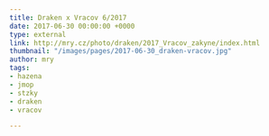 ```yaml
---
title: Draken x Vracov 6/2017
date: 2017-06-30 00:00:00 +0000
type: external
link: http://mry.cz/photo/draken/2017_Vracov_zakyne/index.html
thumbnail: "/images/pages/2017-06-30_draken-vracov.jpg"
author: mry
tags:
- hazena
- jmop
- stzky
- draken
- vracov

---
```

